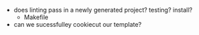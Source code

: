 - does linting pass in a newly generated project? testing? install?
  - Makefile
- can we sucessfulley cookiecut our template?